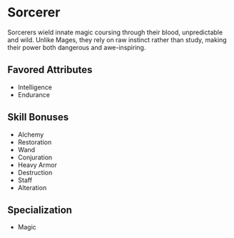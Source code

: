 # Sorcerer

Sorcerers wield innate magic coursing through their blood, unpredictable and wild. Unlike Mages, they rely on raw instinct rather than study, making their power both dangerous and awe-inspiring. 

## Favored Attributes
- Intelligence
- Endurance

## Skill Bonuses
- Alchemy
- Restoration
- Wand
- Conjuration
- Heavy Armor
- Destruction
- Staff
- Alteration

## Specialization
- Magic